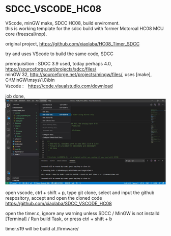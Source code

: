 # SDCC_VSCODE_HC08  
VScode, minGW make, SDCC HC08, build enviroment.  
this is working template for the sdcc build with former Motoroal HC08 MCU core (freescal/nxp).    

original project, https://github.com/xiaolaba/HC08_Timer_SDCC   

try and uses VScode to build the same code, SDCC

prerequisition :
SDCC 3.9 used, today perhaps 4.0, https://sourceforge.net/projects/sdcc/files/  
minGW 32, http://sourceforge.net/projects/mingw/files/, uses [make], C:\MinGW\msys\1.0\bin  
Vscode :　https://code.visualstudio.com/download  

job done,  
![vscode_sdcc_hc08.JPG](vscode_sdcc_hc08.JPG)


open vscode, 
  ctrl + shift + p, 
  type git clone, select and input the github respository, accept and open the cloned code
  https://github.com/xiaolaba/SDCC_VSCODE_HC08  
  
  open the timer.c, ignore any warning unless SDCC / MinGW is not installd
  [Terminal] / Run build Task, or press ctrl + shift + b
  
  timer.s19 will be build at /firmware/
